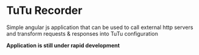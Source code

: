 # TuTu Recorder

Simple angular js application that can be used to call external http servers and transform requests &amp; responses into TuTu configuration

**Application is still under rapid development** 
